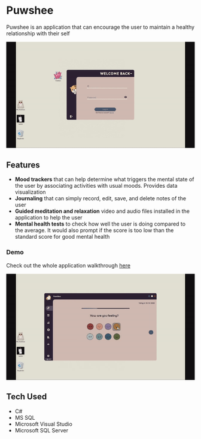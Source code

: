 # Puwshee
Puwshee is an application that can encourage the user to maintain a healthy relationship with their self

![Puwshee](demo/puwshee1.gif)

## Features
- **Mood trackers** that can help determine what triggers the mental state of the user by associating activities with usual moods. Provides data visualization
- **Journaling** that can simply record, edit, save, and delete notes of the user
- **Guided meditation and relaxation** video and audio files installed in the application to help the user
- **Mental health tests** to check how well the user is doing compared to the average. It would also prompt if the score is too low than the standard score for good mental health

### Demo

Check out the whole application walkthrough [here](https://www.youtube.com/watch?v=ba2xLLU_QJE) 

![Puwshee Moodtracker](demo/puwshee2.gif)


## Tech Used
- C#
- MS SQL
- Microsoft Visual Studio
- Microsoft SQL Server